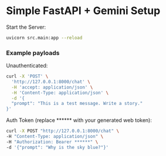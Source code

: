 # Simple FastAPI + Gemini Setup

Start the Server:

```bash
uvicorn src.main:app --reload
```

### Example payloads

Unauthenticated:
```bash
curl -X 'POST' \
  'http://127.0.0.1:8000/chat' \
  -H 'accept: application/json' \
  -H 'Content-Type: application/json' \
  -d '{
  "prompt": "This is a test message. Write a story."
}'
```

Auth Token (replace ****** with your generated web token):
```bash
curl -X POST "http://127.0.0.1:8000/chat" \
-H "Content-Type: application/json" \
-H "Authorization: Bearer ******" \
-d '{"prompt": "Why is the sky blue?"}'
```
